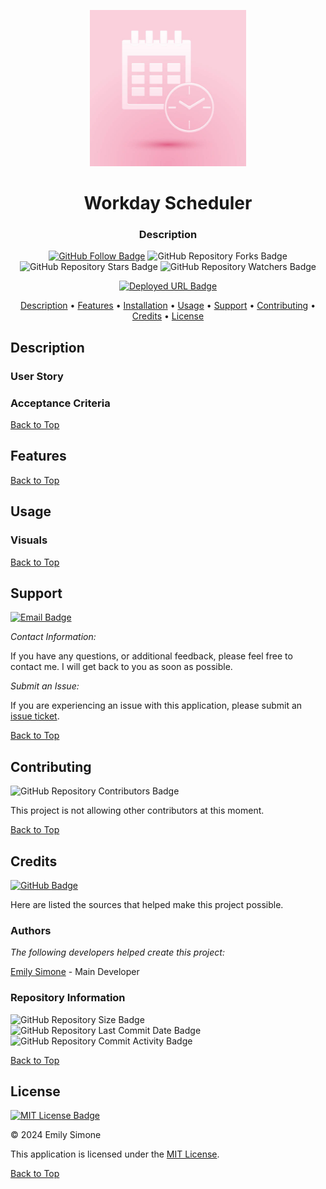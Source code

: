 <div align="center">

<a href="./Assets/Images/Workday-Logo.jpg"><img src="./Assets/Images/Workday-Logo.jpg" alt="Application Logo" width="250"></a>

# Workday Scheduler

<h3>Description</h3>

[![GitHub Follow Badge](https://img.shields.io/github/followers/Emsim11?label=Follow)](https://github.com/emsim11) ![GitHub Repository Forks Badge](https://img.shields.io/github/forks/Emsim11/Workday-Scheduler?label=Forks&labelColor=3A3B3C&logo=GitHub) ![GitHub Repository Stars Badge](https://img.shields.io/github/stars/Emsim11/Workday-Scheduler?label=Stars&labelColor=3A3B3C&logo=GitHub) ![GitHub Repository Watchers Badge](https://img.shields.io/github/watchers/Emsim11/Workday-Scheduler?label=Watchers&labelColor=3A3B3C&logo=GitHub)

[![Deployed URL Badge](https://img.shields.io/badge/Deployed_URL-Workday_Scheduler-purple?logo=GoogleChrome&logoColor=ffffff&labelColor=3A3B3C&color=E0ADF7)](DEPLOYED-LINK)

<p>
<a href="#description">Description</a> • 
<a href="#features">Features</a> • 
<a href="#installation">Installation</a> • 
<a href="#usage">Usage</a> • 
<a href="#support">Support</a> • 
<a href="#contributing">Contributing</a> • 
<a href="#credits">Credits</a> • 
<a href="#license">License</a>
</p>

</div>

## Description

### User Story

### Acceptance Criteria

[Back to Top](#workday-scheduler)

## Features

[Back to Top](#workday-scheduler)

## Usage

### Visuals

[Back to Top](#workday-scheduler)

## Support

[![Email Badge](https://img.shields.io/badge/-Email_Me-green?logo=gmail&logoColor=FFFFFF&labelColor=3A3B3C&color=62F1CD)](mailto:emsimone11@gmail.com)

*Contact Information:*

If you have any questions, or additional feedback, please feel free to contact me. I will get back to you as soon as possible.

*Submit an Issue:*

If you are experiencing an issue with this application, please submit an [issue ticket](https://github.com/emsim11/Workday-Scheduler/issues).

[Back to Top](#workday-scheduler)

## Contributing

![GitHub Repository Contributors Badge](https://img.shields.io/github/contributors/Emsim11/Workday-Scheduler?label=Contributors&labelColor=3A3B3C&logo=GitHub&color=F89880)

This project is not allowing other contributors at this moment.

[Back to Top](#workday-scheduler)

## Credits

[![GitHub Badge](https://img.shields.io/badge/Made_By-@Emsim11-blue?logo=GitHub&labelColor=3A3B3C&color=78E1F7&link=https://github.com/emsim11)](https://github.com/emsim11)

Here are listed the sources that helped make this project possible.

### Authors

*The following developers helped create this project:*

[Emily Simone](https://github.com/emsim11) - Main Developer

### Repository Information

![GitHub Repository Size Badge](https://img.shields.io/github/repo-size/Emsim11/Workday-Scheduler?label=Repository+Size&labelColor=3A3B3C&logo=GitHub&color=78E1F7) ![GitHub Repository Last Commit Date Badge](https://img.shields.io/github/last-commit/Emsim11/Workday-Scheduler?label=Last+Commit&labelColor=3A3B3C&logo=GitHub&color=78E1F7) ![GitHub Repository Commit Activity Badge](https://img.shields.io/github/commit-activity/t/Emsim11/Workday-Scheduler?label=Commit+Activity&labelColor=3A3B3C&logo=GitHub&color=78E1F7)

[Back to Top](#workday-scheduler)

## License

[![MIT License Badge](https://img.shields.io/badge/License-MIT-pink?labelColor=3A3B3C&color=F778A1&link=https%3A%2F%2Fchoosealicense.com%2Flicenses%2Fmit%2F)](https://choosealicense.com/licenses/mit/)

&copy; 2024 Emily Simone

This application is licensed under the [MIT License](./LICENSE).

[Back to Top](#workday-scheduler)